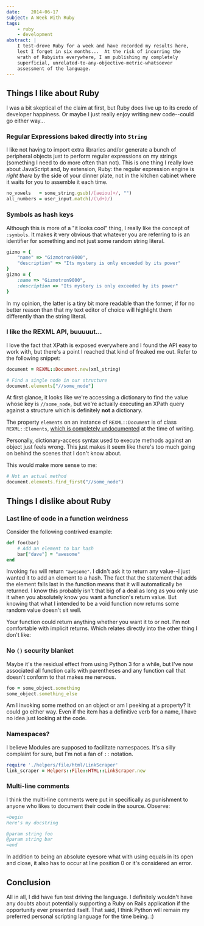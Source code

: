 ```yaml
---
date:    2014-06-17
subject: A Week With Ruby
tags:
    - ruby
    - development
abstract: |
    I test-drove Ruby for a week and have recorded my results here,
    lest I forget in six months...  At the risk of incurring the
    wrath of Rubyists everywhere, I am publishing my completely
    superficial, unrelated-to-any-objective-metric-whatsoever
    assessment of the language.
---
```


## Things I like about Ruby

I was a bit skeptical of the claim at first, but Ruby does live up to its credo of developer happiness.  Or maybe I just really enjoy writing new code--could go either way...


### Regular Expressions baked directly into `String`

I like not having to import extra libraries and/or generate a bunch of peripheral objects just to perform regular expressions on my strings (something I need to do more often than not).  This is one thing I really love about JavaScript and, by extension, Ruby: the regular expression engine is *right there* by the side of your dinner plate, not in the kitchen cabinet where it waits for you to assemble it each time.

```ruby
no_vowels   = some_string.gsub(/[aeiou]+/, "")
all_numbers = user_input.match(/(\d+)/)
```

### Symbols as hash keys

Although this is more of a "it looks cool" thing, I really like the concept of `:symbols`.  It makes it very obvious that whatever you are referring to is an identifier for something and not just some random string literal.

```ruby
gizmo = {
    "name" => "Gizmotron9000",
    "description" => "Its mystery is only exceeded by its power"
}
gizmo = {
    :name => "Gizmotron9000",
    :description => "Its mystery is only exceeded by its power"
}
```

In my opinion, the latter is a tiny bit more readable than the former, if for no better reason than that my text editor of choice will highlight them differently than the string literal.


### I like the REXML API, buuuuut...

I love the fact that XPath is exposed everywhere and I found the API easy to work with, but there's a point I reached that kind of freaked me out.  Refer to the following snippet:

```ruby
document = REXML::Document.new(xml_string)

# Find a single node in our structure
document.elements["//some_node"]
```

At first glance, it looks like we're accessing a dictionary to find the value whose key is `//some_node`, but we're actually executing an XPath query against a structure which is definitely **not** a dictionary.

The property `elements` on an instance of `REXML::Document` is of class `REXML::Elements`, [which is completely undocumented](http://ruby-doc.org/stdlib-1.9.3/libdoc/rexml/rdoc/REXML/Elements.html) at the time of writing.

Personally, dictionary-access syntax used to execute methods against an object just feels wrong.  This just makes it seem like there's too much going on behind the scenes that I don't know about.

This would make more sense to me:

```ruby
# Not an actual method
document.elements.find_first("//some_node")
```

## Things I dislike about Ruby

### Last line of code in a function weirdness

Consider the following contrived example:

```ruby
def foo(bar)
    # Add an element to bar hash
    bar["dave"] = "awesome"
end
```

Invoking `foo` will return `"awesome"`.  I didn't ask it to return any value--I just wanted it to add an element to a hash.  The fact that the statement that adds the element falls last in the function means that it will automatically be returned.  I know this probably isn't that big of a deal as long as you only use it when you absolutely know you want a function's return value.  But knowing that what I intended to be a void function now returns some random value doesn't sit well.

Your function could return anything whether you want it to or not.  I'm not comfortable with implicit returns.  Which relates directly into the other thing I don't like:


### No `()` security blanket

Maybe it's the residual effect from using Python 3 for a while, but I've now associated all function calls with parentheses and any function call that doesn't conform to that makes me nervous.

```ruby
foo = some_object.something
some_object.something_else
```

Am I invoking some method on an object or am I peeking at a property?  It could go either way.  Even if the item has a definitive verb for a name, I have no idea just looking at the code.


### Namespaces?

I believe Modules are supposed to facilitate namespaces.  It's a silly complaint for sure, but I'm not a fan of `::` notation.

```ruby
require './helpers/file/html/LinkScraper'
link_scraper = Helpers::File::HTML::LinkScraper.new
```


### Multi-line comments

I think the multi-line comments were put in specifically as punishment to anyone who likes to document their code in the source.  Observe:

```ruby
=begin
Here's my docstring

@param string foo
@param string bar
=end
```

In addition to being an absolute eyesore what with using equals in its open and close, it also has to occur at line position 0 or it's considered an error.


## Conclusion

All in all, I did have fun test driving the language.  I definitely wouldn't have any doubts about potentially supporting a Ruby on Rails application if the opportunity ever presented itself.  That said, I think Python will remain my preferred personal scripting language for the time being. :)
